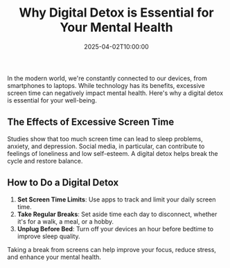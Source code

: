 ﻿---
title: "Why Digital Detox is Essential for Your Mental Health"
date: 2025-04-02T10:00:00
categories:
  - Lifestyle
tags:
  - Digital Detox
  - Mental Health
  - Wellbeing
featured_image: "/images/digitaldetox.jpg"
---

In the modern world, we're constantly connected to our devices, from smartphones to laptops. While technology has its benefits, excessive screen time can negatively impact mental health. Here's why a digital detox is essential for your well-being.

## The Effects of Excessive Screen Time
<!--more-->
Studies show that too much screen time can lead to sleep problems, anxiety, and depression. Social media, in particular, can contribute to feelings of loneliness and low self-esteem. A digital detox helps break the cycle and restore balance.

## How to Do a Digital Detox

1. **Set Screen Time Limits**: Use apps to track and limit your daily screen time.
2. **Take Regular Breaks**: Set aside time each day to disconnect, whether it's for a walk, a meal, or a hobby.
3. **Unplug Before Bed**: Turn off your devices an hour before bedtime to improve sleep quality.

Taking a break from screens can help improve your focus, reduce stress, and enhance your mental health.
